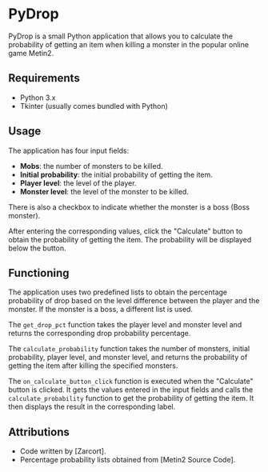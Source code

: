 # PyDrop

PyDrop is a small Python application that allows you to calculate the probability of getting an item when killing a monster in the popular online game Metin2.

## Requirements

- Python 3.x
- Tkinter (usually comes bundled with Python)

## Usage

The application has four input fields:

- **Mobs**: the number of monsters to be killed.
- **Initial probability**: the initial probability of getting the item.
- **Player level**: the level of the player.
- **Monster level**: the level of the monster to be killed.

There is also a checkbox to indicate whether the monster is a boss (Boss monster).

After entering the corresponding values, click the "Calculate" button to obtain the probability of getting the item. The probability will be displayed below the button.

## Functioning

The application uses two predefined lists to obtain the percentage probability of drop based on the level difference between the player and the monster. If the monster is a boss, a different list is used.

The `get_drop_pct` function takes the player level and monster level and returns the corresponding drop probability percentage.

The `calculate_probability` function takes the number of monsters, initial probability, player level, and monster level, and returns the probability of getting the item after killing the specified monsters.

The `on_calculate_button_click` function is executed when the "Calculate" button is clicked. It gets the values entered in the input fields and calls the `calculate_probability` function to get the probability of getting the item. It then displays the result in the corresponding label.

## Attributions

- Code written by [Zarcort].
- Percentage probability lists obtained from [Metin2 Source Code].
